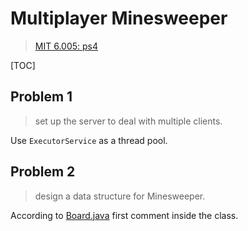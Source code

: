 # Multiplayer Minesweeper

> [MIT 6.005: ps4](https://ocw.mit.edu/ans7870/6/6.005/s16/psets/ps4/)

[TOC]

## Problem 1

> set up the server to deal with multiple clients.

Use `ExecutorService` as a thread pool.

## Problem 2

> design a data structure for Minesweeper.

According to [Board.java](./src/minesweeper/Board.java) first comment inside the class.
